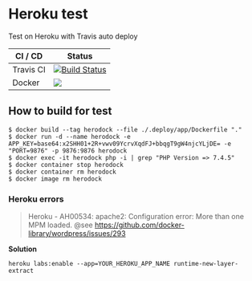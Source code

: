 Heroku test
===========

Test on Heroku with Travis auto deploy

| CI / CD   | Status |
| --------- | ------ |
| Travis CI | [![Build Status](https://travis-ci.com/sineverba/herodock.svg?branch=master)](https://travis-ci.com/sineverba/herodock) |
| Docker    | [![](https://images.microbadger.com/badges/image/sineverba/herodock.svg)](https://microbadger.com/images/sineverba/herodock "Get your own image badge on microbadger.com")


## How to build for test

``` shell
$ docker build --tag herodock --file ./.deploy/app/Dockerfile "."
$ docker run -d --name herodock -e APP_KEY=base64:x2SHH01+2R+vwv09YcrvXqdFJ+bbqgT9gW4njcYLjDE= -e "PORT=9876" -p 9876:9876 herodock
$ docker exec -it herodock php -i | grep "PHP Version => 7.4.5"
$ docker container stop herodock
$ docker container rm herodock
$ docker image rm herodock
```

### Heroku errors

> Heroku - AH00534: apache2: Configuration error: More than one MPM loaded.
> @see https://github.com/docker-library/wordpress/issues/293

__Solution__

```shell
heroku labs:enable --app=YOUR_HEROKU_APP_NAME runtime-new-layer-extract
```